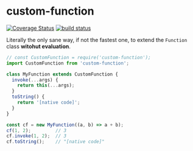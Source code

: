 # custom-function

[![Coverage Status](https://coveralls.io/repos/github/WebReflection/custom-function/badge.svg?branch=main)](https://coveralls.io/github/WebReflection/custom-function?branch=main) [![build status](https://github.com/WebReflection/custom-function/actions/workflows/node.js.yml/badge.svg)](https://github.com/WebReflection/custom-function/actions)

Literally the only sane way, if not the fastest one, to extend the `Function` class **witohut evaluation**.

```js
// const CustomFunction = require('custom-function');
import CustomFunction from 'custom-function';

class MyFunction extends CustomFunction {
  invoke(...args) {
    return this(...args);
  }
  toString() {
    return '[native code]';
  }
}

const cf = new MyFunction((a, b) => a + b);
cf(1, 2);         // 3
cf.invoke(1, 2);  // 3
cf.toString();    // "[native code]"
```

